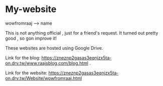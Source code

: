 # My-website


wowfromraaj --> name

This is not anything official , just for a friend's request. It turned out pretty good , so gon improve it!

These websites are hosted using Google Drive.

Link for the blog: https://zneznp2gasas3eqnjzx5ta-on.drv.tw/www.raajsblog.com/blog.html .


Link for the website: https://zneznp2gasas3eqnjzx5ta-on.drv.tw/Website/wowfromraaj.html
